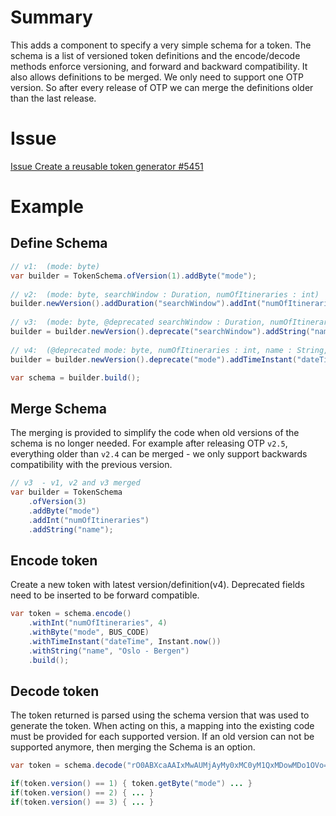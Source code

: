 # Summary

This adds a component to specify a very simple schema for a token. The schema is a list of 
versioned token definitions and the encode/decode methods enforce versioning, and forward and 
backward compatibility. It also allows definitions to be merged. We only need to support one OTP
version. So after every release of OTP we can merge the definitions older than the last release.

# Issue
[Issue Create a reusable token generator #5451](https://github.com/opentripplanner/OpenTripPlanner/issues/5451)

# Example

## Define Schema
```Java
// v1:  (mode: byte)
var builder = TokenSchema.ofVersion(1).addByte("mode");
    
// v2:  (mode: byte, searchWindow : Duration, numOfItineraries : int)
builder.newVersion().addDuration("searchWindow").addInt("numOfItineraries");
    
// v3:  (mode: byte, @deprecated searchWindow : Duration, numOfItineraries : int, name : String)
builder = builder.newVersion().deprecate("searchWindow").addString("name");
    
// v4:  (@deprecated mode: byte, numOfItineraries : int, name : String, dateTime : Instant)
builder = builder.newVersion().deprecate("mode").addTimeInstant("dateTime");

var schema = builder.build();
```

## Merge Schema

The merging is provided to simplify the code when old versions of the schema is no longer needed.
For example after releasing OTP `v2.5`, everything older than `v2.4` can be merged - we only 
support backwards compatibility with the previous version. 

```Java
// v3  - v1, v2 and v3 merged
var builder = TokenSchema
    .ofVersion(3)
    .addByte("mode")
    .addInt("numOfItineraries")
    .addString("name");
```

## Encode token

Create a new token with latest version/definition(v4). Deprecated fields need to be inserted to 
be forward compatible.

```Java
var token = schema.encode()
    .withInt("numOfItineraries", 4)
    .withByte("mode", BUS_CODE)
    .withTimeInstant("dateTime", Instant.now())
    .withString("name", "Oslo - Bergen")
    .build();
```

## Decode token

The token returned is parsed using the schema version that was used to generate the token. When
acting on this, a mapping into the existing code must be provided for each supported version. If an
old version can not be supported anymore, then merging the Schema is an option. 

```Java
var token = schema.decode("rO0ABXcaAAIxMwAUMjAyMy0xMC0yM1QxMDowMDo1OVo=");

if(token.version() == 1) { token.getByte("mode") ... }
if(token.version() == 2) { ... }
if(token.version() == 3) { ... }
```
